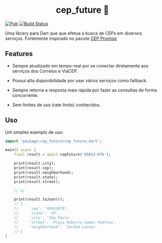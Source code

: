 <h1 align="center">cep_future 💌</h1>

[![Pub](https://img.shields.io/pub/v/cep_future.svg)](https://pub.dartlang.org/packages/cep_future) [![Build Status](https://travis-ci.com/Leocardoso94/cep_future.svg?branch=master)](https://travis-ci.com/Leocardoso94/cep_future)

Uma library para Dart que que efetua a busca de CEPs em diversos serviços.
Fortemente inspirado no pacote [CEP Promise](https://github.com/filipedeschamps/cep-promise)

## Features

- Sempre atualizado em tempo-real por se conectar diretamente aos serviços dos Correios e ViaCEP.

- Possui alta disponibilidade por usar vários serviços como fallback.
- Sempre retorna a resposta mais rápida por fazer as consultas de forma concorrente.
- Sem limites de uso (rate limits) conhecidos.

## Uso

Um simples exemplo de uso:

```dart
import 'package:cep_future/cep_future.dart';

main() async {
    final result = await cepFuture('05653-070');

    print(result.city);
    print(result.cep);
    print(result.neighborhood);
    print(result.state);
    print(result.street);

    // or

    print(result.toJson());
    // {
    //     'cep': '05653070',
    //     'state': 'SP',
    //     'city': 'São Paulo',
    //     'street': 'Praça Roberto Gomes Pedrosa',
    //     'neighborhood': 'Jardim Leonor'
    // }
}
```
